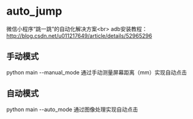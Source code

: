 # auto_jump
微信小程序“跳一跳”的自动化解决方案\<br>
adb安装教程：http://blog.csdn.net/u011217649/article/details/52965296
## 手动模式
python main --manual_mode
通过手动测量屏幕距离（mm）实现自动点击
## 自动模式
python main --auto_mode
通过图像处理实现自动点击
